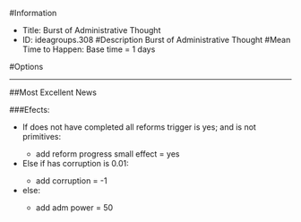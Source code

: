 #Information
 - Title: Burst of Administrative Thought
 - ID: ideagroups.308
#Description
Burst of Administrative Thought
#Mean Time to Happen:
Base time = 1 days

#Options

___
##Most Excellent News

###Efects:<ul><li>If does not have completed all reforms trigger is yes; and  is not primitives:</li><ul><li>add reform progress small effect = yes</li></ul><li>Else if has corruption is 0.01:</li><ul><li>add corruption = -1</li></ul><li>else:</li><ul><li>add adm power = 50</li></ul></ul>
